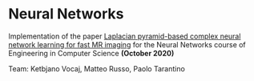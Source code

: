 # Neural Networks
Implementation of the paper [Laplacian pyramid-based complex neural network learning
for fast MR imaging](http://proceedings.mlr.press/v121/liang20a/liang20a.pdf) for the Neural Networks course of Engineering in Computer Science **(October 2020)**

Team: Ketbjano Vocaj, Matteo Russo, Paolo Tarantino
